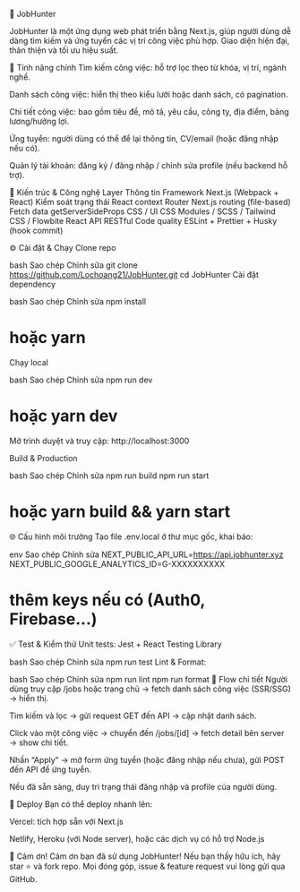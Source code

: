 🧭 JobHunter

JobHunter là một ứng dụng web phát triển bằng Next.js, giúp người dùng dễ dàng tìm kiếm và ứng tuyển các vị trí công việc phù hợp. Giao diện hiện đại, thân thiện và tối ưu hiệu suất.

🚀 Tính năng chính
Tìm kiếm công việc: hỗ trợ lọc theo từ khóa, vị trí, ngành nghề.

Danh sách công việc: hiển thị theo kiểu lưới hoặc danh sách, có pagination.

Chi tiết công việc: bao gồm tiêu đề, mô tả, yêu cầu, công ty, địa điểm, bảng lương/hưởng lợi.

Ứng tuyển: người dùng có thể để lại thông tin, CV/email (hoặc đăng nhập nếu có).

Quản lý tài khoản: đăng ký / đăng nhập / chỉnh sửa profile (nếu backend hỗ trợ).


🧩 Kiến trúc & Công nghệ
Layer	Thông tin
Framework	Next.js (Webpack + React)
Kiểm soát trạng thái	React context
Router	Next.js routing (file-based)
Fetch data	getServerSideProps
CSS / UI	CSS Modules / SCSS / Tailwind CSS / Flowbite React
API	RESTful
Code quality	ESLint + Prettier + Husky (hook commit)

⚙️ Cài đặt & Chạy
Clone repo

bash
Sao chép
Chỉnh sửa
git clone https://github.com/Lochoang21/JobHunter.git
cd JobHunter
Cài đặt dependency

bash
Sao chép
Chỉnh sửa
npm install
# hoặc yarn
Chạy local

bash
Sao chép
Chỉnh sửa
npm run dev
# hoặc yarn dev
Mở trình duyệt và truy cập: http://localhost:3000

Build & Production

bash
Sao chép
Chỉnh sửa
npm run build
npm run start
# hoặc yarn build && yarn start
🌐 Cấu hình môi trường
Tạo file .env.local ở thư mục gốc, khai báo:

env
Sao chép
Chỉnh sửa
NEXT_PUBLIC_API_URL=https://api.jobhunter.xyz
NEXT_PUBLIC_GOOGLE_ANALYTICS_ID=G-XXXXXXXXXX
# thêm keys nếu có (Auth0, Firebase...)
✅ Test & Kiểm thử
Unit tests: Jest + React Testing Library

bash
Sao chép
Chỉnh sửa
npm run test
Lint & Format:

bash
Sao chép
Chỉnh sửa
npm run lint
npm run format
📄 Flow chi tiết
Người dùng truy cập /jobs hoặc trang chủ → fetch danh sách công việc (SSR/SSG) → hiển thị.

Tìm kiếm và lọc → gửi request GET đến API → cập nhật danh sách.

Click vào một công việc → chuyển đến /jobs/[id] → fetch detail bên server → show chi tiết.

Nhấn “Apply” → mở form ứng tuyển (hoặc đăng nhập nếu chưa), gửi POST đến API để ứng tuyển.

Nếu đã sẵn sàng, duy trì trạng thái đăng nhập và profile của người dùng.

🔧 Deploy
Bạn có thể deploy nhanh lên:

Vercel: tích hợp sẵn với Next.js

Netlify, Heroku (với Node server), hoặc các dịch vụ có hỗ trợ Node.js

🙏 Cảm ơn!
Cảm ơn bạn đã sử dụng JobHunter!
Nếu bạn thấy hữu ích, hãy star ⭐ và fork repo.
Mọi đóng góp, issue & feature request vui lòng gửi qua GitHub.
